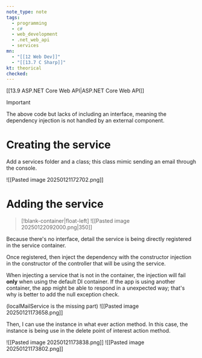 ```yaml
---
note_type: note
tags:
  - programming
  - c#
  - web_development
  - .net_web_api
  - services
mn:
  - "[[12 Web Dev]]"
  - "[[13.7 C Sharp]]"
kt: theorical
checked:
---
```

[[13.9 ASP.NET Core Web API|ASP.NET Core Web API]]

>[!important]
>The above code but lacks of including an interface, meaning the dependency injection is not handled by an external component.
# Creating the service
Add a services folder and a class; this class mimic sending an email through the console. 

![[Pasted image 20250121172702.png]]

# Adding the service
>[!blank-container|float-left]
>![[Pasted image 20250122092000.png|350]]

Because there's no interface, detail the service is being directly registered in the service container. 

Once registered, then inject the dependency with the constructor injection in the constructor of the controller that will be using the service.


When injecting a service that is not in the container, the injection will fail **only** when using the default DI container. If the app is using another container, the app might be able to respond in a unexpected way; that's why is better to add the null exception check.  

(localMailService is the missing part)
![[Pasted image 20250121173658.png]]

Then, I can use the instance in what ever action method. In this case, the instance is being use in the delete point of interest action method.

![[Pasted image 20250121173838.png]]
![[Pasted image 20250121173802.png]]

